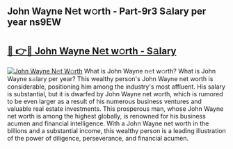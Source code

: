 ## John Wayne N𝚎t w𝚘rth - Part-9r3 S𝚊lary per year ns9EW

# <h2><a href="http://gc48hx.nevu.top/?p=John+Wayne">🔗 👉🔴 John Wayne N𝚎t w𝚘rth - S𝚊lary</a></h2>

[![John Wayne N𝚎t W𝚘rth](https://i.imgur.com/Oavwk0R.jpeg)](http://gc48hx.nevu.top/?p=John+Wayne)
What is John Wayne n𝚎t w𝚘rth? What is John Wayne s𝚊lary per year?
This wealthy person's John Wayne net worth is considerable, positioning him among the industry's most affluent. His salary is substantial, but it is dwarfed by John Wayne net worth, which is rumored to be even larger as a result of his numerous business ventures and valuable real estate investments. This prosperous man, whose John Wayne net worth is among the highest globally, is renowned for his business acumen and financial intelligence. With a John Wayne net worth in the billions and a substantial income, this wealthy person is a leading illustration of the power of diligence, perseverance, and financial acumen.
